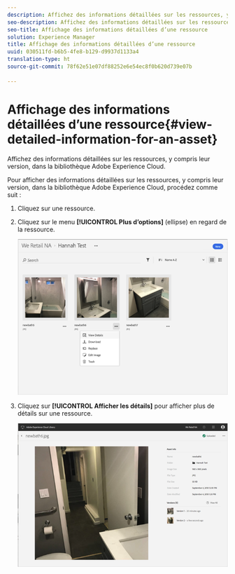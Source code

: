 ```yaml
---
description: Affichez des informations détaillées sur les ressources, y compris leur version, dans la bibliothèque Adobe Experience Cloud.
seo-description: Affichez des informations détaillées sur les ressources, y compris leur version, dans la bibliothèque Adobe Experience Cloud.
seo-title: Affichage des informations détaillées d’une ressource
solution: Experience Manager
title: Affichage des informations détaillées d’une ressource
uuid: 030511fd-b6b5-4fe8-b129-d9937d1133a4
translation-type: ht
source-git-commit: 78f62e51e07df88252e6e54ec8f0b620d739e07b

---
```



# Affichage des informations détaillées d’une ressource{#view-detailed-information-for-an-asset}

Affichez des informations détaillées sur les ressources, y compris leur version, dans la bibliothèque Adobe Experience Cloud.

Pour afficher des informations détaillées sur les ressources, y compris leur version, dans la bibliothèque Adobe Experience Cloud, procédez comme suit :

1. Cliquez sur une ressource.
1. Cliquez sur le menu **[!UICONTROL Plus d’options]** (ellipse) en regard de la ressource.

   ![](assets/library_asset_options.png)

1. Cliquez sur **[!UICONTROL Afficher les détails]** pour afficher plus de détails sur une ressource.

   ![](assets/library_details_versions.png)

